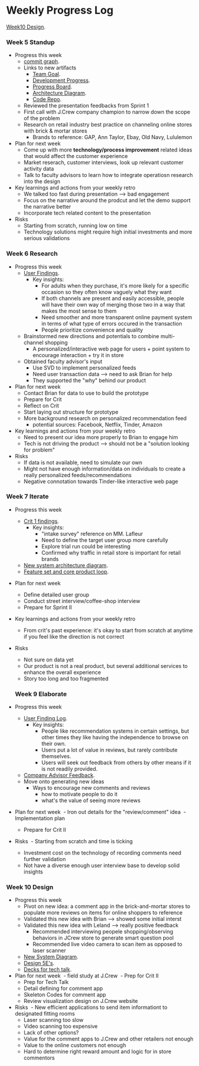 # Weekly Progress Log

[Week10 Design](https://github.com/jf442/JCrewCT_CodeRepo/edit/master/Weekly%20Progress%20Log.mdL103).

### Week 5 Standup
- Progress this week
  - [commit graph](https://github.com/jf442/JCrewCT_CodeRepo/graphs/commit-activity).
  - Links to new artifacts
    - [Team Goal](https://docs.google.com/document/d/1iM12yNmy1GhP-ksFScVJOj9Kns1BSlYSXrQ_8zsqIAg/edit#).
    - [Development Progress](https://docs.google.com/document/d/1iM12yNmy1GhP-ksFScVJOj9Kns1BSlYSXrQ_8zsqIAg/edit#).
    - [Progress Board](https://github.com/ct-product-challenge-2017/jcrew-brick-mortar/projects/1).
    - [Architecture Diagram](https://docs.google.com/document/d/1FBsHyKVpK-1rtBghizwBRCUFqoA-K3RAkYqksWTIljQ/edit).
    - [Code Repo](https://github.com/jf442/JCrewCT_CodeRepo).
  - Reviewed the presentation feedbacks from Sprint 1
  - First call with J.Crew company champion to narrow down the scope of the problem
  - Research on retail industry best practice on channeling online stores with brick & mortar stores
    - Brands to reference: GAP, Ann Taylor, Ebay, Old Navy, Lululemon
- Plan for next week
  - Come up with more **technology/process improvement** related ideas that would affect the customer experience
  - Market reserach, customer interviews, look up relevant customer activity data
  - Talk to faculty advisors to learn how to integrate operatiosn research into the design
- Key learnings and actions from your weekly retro
  - We talked too fast during presentation --> bad engagement 
  - Focus on the narrative around the prodcut and let the demo support the narrative better
  - Incorporate tech related content to the presentation 
- Risks
  - Starting from scratch, running low on time
  - Technology solutions might require high initial investments and more serious validations

### Week 6 Research
- Progress this week
  - [User Findings](https://docs.google.com/document/d/1Bl7DeKl-SrKuea8e06HaOWtRDu8C16iHer_SU2HNGTA/edit).
    - Key insights:
      - For adults when they purchase, it's more likely for a specific occasion so they often know vaguely what they want
      - If both channels are present and easily accessible, people will have their own way of merging those two in a way that makes the most sense to them
      - Need smoother and more transparent online payment system in terms of what type of errors occured in the transaction
      - People prioritize convenience and quality
  - Brainstormed new directions and potentials to combine multi-channel shopping
    - A personalized/interactive web page for users + point system to encourage interaction + try it in store 
  - Obtained faculty advisor's input
    - Use SVD to implement personalized feeds
    - Need user transaction data --> need to ask Brian for help
    - They supported the "why" behind our product  
- Plan for next week
  - Contact Brian for data to use to build the prototype
  - Prepare for Crit
  - Reflect on Crit
  - Start laying out structure for prototype 
  - More background research on personalized recommendation feed
    - potential sources: Facebook, Netflix, Tinder, Amazon 
- Key learnings and actions from your weekly retro
  - Need to present our idea more properly to Brian to engage him
  - Tech is not driving the product --> should not be a "solution looking for problem"
- Risks
  - If data is not available, need to simulate our own
  - Might not have enough information/data on individuals to create a really personalized feeds/recommendations
  - Negative connotation towards Tinder-like interactive web page 
  
### Week 7 Iterate
- Progress this week
  - [Crit 1 findings](https://docs.google.com/document/d/18_y-KxBQ_z8mMFFdmcd_GFZY78b00Xhd_r5VWHHqr2E/edit).
    - Key insights:
      - "intake survey" reference on MM. Lafleur
      - Need to define the target user group more carefully
      - Explore trial run could be interesting
      - Confirmed why traffic in retail store is important for retail brands
  - [New system architecture diagram](https://docs.google.com/document/d/14SQIJRrK4Qb_oRiNL8j1QylLe9Q86y1T0l_zUjLVlJw/edit).
  - [Feature set and core product loop](https://docs.google.com/presentation/d/1OmZ1G8TfrQaRD2C8AvCQTnVGvm6XgRyBUhXFoUwU8Oo/edit#slide=id.g25a001c5ba_0_75).
- Plan for next week
  - Define detailed user group
  - Conduct street interview/coffee-shop interview
  - Prepare for Sprint II
- Key learnings and actions from your weekly retro
  - From crit's past experience: it's okay to start from scratch at anytime if you feel like the direction is not correct
- Risks
  - Not sure on data yet
  - Our product is not a real product, but several additional services to enhance the overall experience
  - Story too long and too fragmented 

  
  ### Week 9 Elaborate
- Progress this week
  - [User Finding Log](https://docs.google.com/document/d/1wWE-j7Homer-LDsxku0t0KVc2QvIAEAuTuOzSl_VRnQ/edit).
    - Key insights:
      - People like recommendation systems in certain settings, but other times they like having the independence to browse on their own.
      - Users put a lot of value in reviews, but rarely contribute themselves.
      - Users will seek out feedback from others by other means if it is not readily provided.
  - [Company Advisor Feedback](https://docs.google.com/document/d/1iHaIM59hrmPUodE0Tm6H_dDI9Gsr21MzidLLj1YTXOM/edit).
  - Move onto generating new ideas
    - Ways to encourage new comments and reviews
      - how to motivate people to do it
      - what's the value of seeing more reviews
- Plan for next week
  - Iron out details for the "review/comment" idea
  - Implementation plan
  - Prepare for Crit II
- Risks
  - Starting from scratch and time is ticking 
  - Investment cost on the technology of recording comments need further validation
  - Not have a diverse enough user interview base to develop solid insights 


### Week 10 Design
- Progress this week
  - Pivot on new idea: a comment app in the brick-and-mortar stores to populate more reviews on items for online shoppers to reference 
  - Validated this new idea with Brian --> showed some initial interst
  - Validated this new idea with Leland --> really positive feedback
    - Recommended interviewing peopele shopping/observing behaviors in JCrew store to generate smart question pool
    - Recommended live video camera to scan item as opposed to laser scanner
  - [New System Diagram](https://drive.google.com/drive/u/0/folders/0B9ETzEoqK-Atd2pZcG9VWHBTMWc).
  - [Design 5E's]().
  - [Decks for tech talk]().
- Plan for next week
  - field study at J.Crew 
  - Prep for Crit II
  - Prep for Tech Talk
  - Detail defining for comment app
  - Skeleton Codes for comment app
  - Review visualization design on J.Crew website 
- Risks
  - New efficient applications to send item informationt to designated fitting rooms
    - Laser scanning too slow
    - Video scanning too expensive
    - Lack of other options?
  - Value for the comment apps to J.Crew and other retailers not enough
  - Value to the online customers not enough
  - Hard to determine right reward amount and logic for in store commentors 

